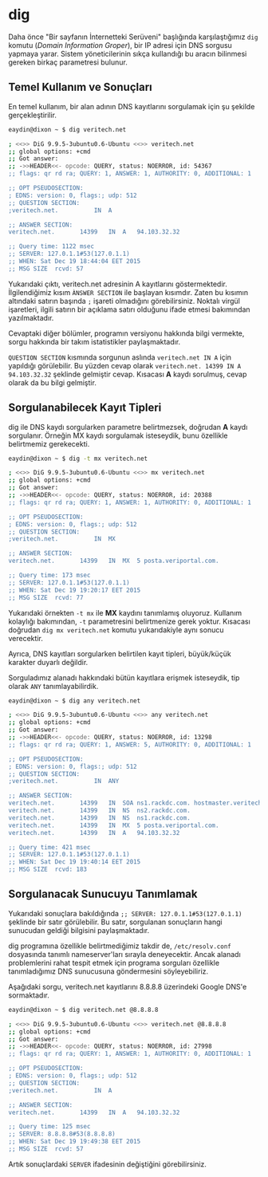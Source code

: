 # dig

Daha önce "Bir sayfanın İnternetteki Serüveni" başlığında karşılaştığımız ```dig``` komutu (*Domain Information Groper*), bir IP adresi için DNS sorgusu yapmaya yarar. Sistem yöneticilerinin sıkça kullandığı bu aracın bilinmesi gereken birkaç parametresi bulunur.

## Temel Kullanım ve Sonuçları

En temel kullanım, bir alan adının DNS kayıtlarını sorgulamak için şu şekilde gerçekleştirilir.

```bash
eaydin@dixon ~ $ dig veritech.net

; <<>> DiG 9.9.5-3ubuntu0.6-Ubuntu <<>> veritech.net
;; global options: +cmd
;; Got answer:
;; ->>HEADER<<- opcode: QUERY, status: NOERROR, id: 54367
;; flags: qr rd ra; QUERY: 1, ANSWER: 1, AUTHORITY: 0, ADDITIONAL: 1

;; OPT PSEUDOSECTION:
; EDNS: version: 0, flags:; udp: 512
;; QUESTION SECTION:
;veritech.net.			IN	A

;; ANSWER SECTION:
veritech.net.		14399	IN	A	94.103.32.32

;; Query time: 1122 msec
;; SERVER: 127.0.1.1#53(127.0.1.1)
;; WHEN: Sat Dec 19 18:44:04 EET 2015
;; MSG SIZE  rcvd: 57
```

Yukarıdaki çıktı, veritech.net adresinin A kayıtlarını göstermektedir. İlgilendiğimiz kısım ```ÀNSWER SECTION``` ile başlayan kısımdır. Zaten bu kısımın altındaki satırın başında ```;``` işareti olmadığını görebilirsiniz. Noktalı virgül işaretleri, ilgili satırın bir açıklama satırı olduğunu ifade etmesi bakımından yazılmaktadır.

Cevaptaki diğer bölümler, programın versiyonu hakkında bilgi vermekte, sorgu hakkında bir takım istatistikler paylaşmaktadır.

```QUESTION SECTION``` kısmında sorgunun aslında ```veritech.net IN A``` için yapıldığı görülebilir. Bu yüzden cevap olarak ```veritech.net. 14399 IN A 94.103.32.32``` şeklinde gelmiştir cevap. Kısacası **A** kaydı sorulmuş, cevap olarak da bu bilgi gelmiştir.

## Sorgulanabilecek Kayıt Tipleri

dig ile DNS kaydı sorgularken parametre belirtmezsek, doğrudan **A** kaydı sorgulanır. Örneğin MX kaydı sorgulamak isteseydik, bunu özellikle belirtmemiz gerekecekti.

```bash
eaydin@dixon ~ $ dig -t mx veritech.net

; <<>> DiG 9.9.5-3ubuntu0.6-Ubuntu <<>> mx veritech.net
;; global options: +cmd
;; Got answer:
;; ->>HEADER<<- opcode: QUERY, status: NOERROR, id: 20388
;; flags: qr rd ra; QUERY: 1, ANSWER: 1, AUTHORITY: 0, ADDITIONAL: 1

;; OPT PSEUDOSECTION:
; EDNS: version: 0, flags:; udp: 512
;; QUESTION SECTION:
;veritech.net.			IN	MX

;; ANSWER SECTION:
veritech.net.		14399	IN	MX	5 posta.veriportal.com.

;; Query time: 173 msec
;; SERVER: 127.0.1.1#53(127.0.1.1)
;; WHEN: Sat Dec 19 19:20:17 EET 2015
;; MSG SIZE  rcvd: 77
```

Yukarıdaki örnekten ```-t mx``` ile **MX** kaydını tanımlamış oluyoruz. Kullanım kolaylığı bakımından, ```-t``` parametresini belirtmenize gerek yoktur. Kısacası doğrudan ```dig mx veritech.net``` komutu yukarıdakiyle aynı sonucu verecektir.

Ayrıca, DNS kayıtları sorgularken belirtilen kayıt tipleri, büyük/küçük karakter duyarlı değildir.

Sorguladımız alanadı hakkındaki bütün kayıtlara erişmek isteseydik, tip olarak ```ANY``` tanımlayabilirdik.

```bash
eaydin@dixon ~ $ dig any veritech.net

; <<>> DiG 9.9.5-3ubuntu0.6-Ubuntu <<>> any veritech.net
;; global options: +cmd
;; Got answer:
;; ->>HEADER<<- opcode: QUERY, status: NOERROR, id: 13298
;; flags: qr rd ra; QUERY: 1, ANSWER: 5, AUTHORITY: 0, ADDITIONAL: 1

;; OPT PSEUDOSECTION:
; EDNS: version: 0, flags:; udp: 512
;; QUESTION SECTION:
;veritech.net.			IN	ANY

;; ANSWER SECTION:
veritech.net.		14399	IN	SOA	ns1.rackdc.com. hostmaster.veritech.net. 2015120202 14400 3600 1209600 86400
veritech.net.		14399	IN	NS	ns2.rackdc.com.
veritech.net.		14399	IN	NS	ns1.rackdc.com.
veritech.net.		14399	IN	MX	5 posta.veriportal.com.
veritech.net.		14399	IN	A	94.103.32.32

;; Query time: 421 msec
;; SERVER: 127.0.1.1#53(127.0.1.1)
;; WHEN: Sat Dec 19 19:40:14 EET 2015
;; MSG SIZE  rcvd: 183
```

## Sorgulanacak Sunucuyu Tanımlamak

Yukarıdaki sonuçlara bakıldığında ```;; SERVER: 127.0.1.1#53(127.0.1.1)``` şeklinde bir satır görülebilir. Bu satır, sorgulanan sonuçların hangi sunucudan geldiği bilgisini paylaşmaktadır.

dig programına özellikle belirtmediğimiz takdir de, ```/etc/resolv.conf``` dosyasında tanımlı nameserver'ları sırayla deneyecektir. Ancak alanadı problemlerini rahat tespit etmek için programa sorguları özellikle tanımladığımız DNS sunucusuna göndermesini söyleyebiliriz.

Aşağıdaki sorgu, veritech.net kayıtlarını 8.8.8.8 üzerindeki Google DNS'e sormaktadır.

```bash
eaydin@dixon ~ $ dig veritech.net @8.8.8.8

; <<>> DiG 9.9.5-3ubuntu0.6-Ubuntu <<>> veritech.net @8.8.8.8
;; global options: +cmd
;; Got answer:
;; ->>HEADER<<- opcode: QUERY, status: NOERROR, id: 27998
;; flags: qr rd ra; QUERY: 1, ANSWER: 1, AUTHORITY: 0, ADDITIONAL: 1

;; OPT PSEUDOSECTION:
; EDNS: version: 0, flags:; udp: 512
;; QUESTION SECTION:
;veritech.net.			IN	A

;; ANSWER SECTION:
veritech.net.		14399	IN	A	94.103.32.32

;; Query time: 125 msec
;; SERVER: 8.8.8.8#53(8.8.8.8)
;; WHEN: Sat Dec 19 19:49:38 EET 2015
;; MSG SIZE  rcvd: 57
```

Artık sonuçlardaki ```SERVER``` ifadesinin değiştiğini görebilirsiniz.